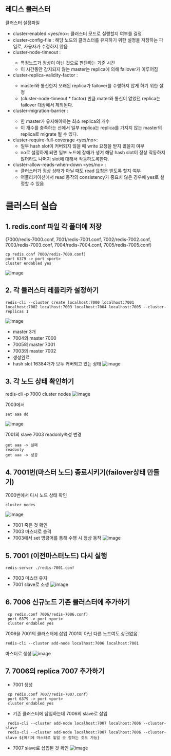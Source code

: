 ## 레디스 클러스터 

클러스터 설정파일
- cluster-enabled <yes/no>: 클러스터 모드로 실행할지 여부를 결정
- cluster-config-file <filename>: 해당 노드의 클러스터를 유지하기 위한 설정을 저장하는 파일로, 사용자가 수정하지 않음
- cluster-node-timeout <milliseconds> : 
  - 특정노드가 정상이 아닌 것으로 판단하는 기준 시간
  - 이 시간동안 감지되지 않는 master는 replica에 의해 failover가 이루어짐
- cluster-replica-validity-factor <factor> :
  - master와 통신한지 오래된 replica가 failover를 수행하지 않게 하기 위한 설정
  - (cluster-node-timeout * factor) 만큼 mater와 통신이 없었던 replica는 failover 대상에서 제외된다.
- cluster-migration-barrier <count>:
  - 한 master가 유지해야하는 최소 replica의 개수
  - 이 개수를 충족하는 선에서 일부 replica는 replica를 가지지 않는 master의 replica로 migrate 될 수 있다.
- cluster-require-full-coverage <yes/no>:
  - 일부 hash slot이 커버되지 않을 때 write 요청을 받지 않을지 여부
  - no로 설정하게 되면 일부 노드에 장애가 생겨 해당 hash slot이 정상 작동하지 않더라도 나머지 slot에 대해서 작동하도록한다.
- cluster-allow-reads-when-down <yes/no> :
  - 클러스터가 정상 상태가 아닐 때도 read 요청은 받도록 할지 여부
  - 어플리키이션에서 read 동작의 consistency가 중요치 않은 경우에 yes로 설정할 수 있음
  
# 클러스터 실습
 ## 1. redis.conf 파일 각 폴더에 저장 
  (7000/redis-7000.conf, 7001/redis-7001.conf, 7002/redis-7002.conf, 7003/redis-7003.conf, 7004/redis-7004.conf, 7005/redis-7005.conf)
  ```
  cp redis.conf 7000/redis-7000.conf)
  port 6379 -> port <port>
  cluster endabled yes
  ```
  ![image](https://user-images.githubusercontent.com/46700734/214085680-d80f43a5-f4ef-423e-a95e-723c53aadb41.png)

 ## 2. 각 클러스터 레플리카 설정하기
  ```
  redis-cli --cluster create localhost:7000 localhost:7001 localhost:7002 localhost:7003 localhost:7004 localhost:7005 --cluster-replicas 1
  ```
  
  ![image](https://user-images.githubusercontent.com/46700734/214086696-b13ecd9c-e50b-46ab-9d6c-7eff70bce100.png)
  - master 3개 
  - 7004의 master 7000
  - 7005의 master 7001
  - 7003의 master 7002
  - 생성완료
  - hash slot 16384개가 모두 커버되고 있는 상태
  ![image](https://user-images.githubusercontent.com/46700734/214087674-5f1b12cc-01e9-4bec-a089-fee073226a76.png)

  
 ## 3. 각 노드 상태 확인하기
  redis-cli -p 7000
  cluster nodes 
  ![image](https://user-images.githubusercontent.com/46700734/214088680-f562a6d5-4e5d-4dfc-b634-3308f86b1b60.png)

  7003에서
  ```
  set aaa dd
  ```
  ![image](https://user-images.githubusercontent.com/46700734/214089133-a63af242-5787-4266-a68d-de82b12002ce.png)

  7001의 slave 7003 readonly속성 변경
  ```
  get aaa -> 실패
  readonly
  get aaa -> 성공
  ```
  
 ## 4. 7001번(마스터 노드) 종료시키기(failover상태 만들기)
  7000번에서 다시 노드 상태 확인
  ```
  cluster nodes
  ```
  ![image](https://user-images.githubusercontent.com/46700734/214091254-cbcd438d-ca97-456a-94a5-8e86cc6c62e3.png)

  - 7001 죽은 것 확인
  - 7003 마스터로 승격
  - 7003에서 set 명령어를 통해 수행 시 정상 동작 
  ![image](https://user-images.githubusercontent.com/46700734/214091560-76277e9b-7190-494f-afb3-0a915274047f.png)
 
 ## 5. 7001 (이전마스터노드) 다시 실행
  ```
  redis-server ./redis-7001.conf
  ```
  - 7003 마스터 유지
  - 7001 slave로 소생
  ![image](https://user-images.githubusercontent.com/46700734/214092487-62cdf8e4-ac0a-4acf-9c5e-e8c1c0293929.png)

  
## 6. 7006 신규노드 기존 클러스터에 추가하기
  ```
   cp redis.conf 7006/redis-7006.conf)
   port 6379 -> port <port>
   cluster endabled yes
  ```
  
  7006을 7001의 클러스터에 삽입 7001이 아닌 다른 노드여도 상관없음
  ```
  redis-cli --cluster add-node localhost:7006 localhost:7001
  ```
  
  마스터로 생성
  ![image](https://user-images.githubusercontent.com/46700734/214094412-91d25fdd-1f8b-48ce-b7d4-d0fe8396018d.png)

## 7. 7006의 replica 7007 추가하기
  - 7001 생성
  ```
   cp redis.conf 7007/redis-7007.conf)
   port 6379 -> port <port>
   cluster endabled yes
  ```
  
  - 기존 클러스터에 삽입하는데 7006의 slave로 삽입
  ```
   redis-cli --cluster add-node localhost:7007 localhost:7006 --cluster-slave
   redis-cli --cluster add-node localhost:7007 localhost:7006 --cluster-slave ${여기에 마스터로 놓일 곳 정하는 것도 가능}
  ```

  - 7007 slave로 삽입된 것 확인
  ![image](https://user-images.githubusercontent.com/46700734/214095808-90a767c3-dffa-4da6-bfc1-4c593fbee4cd.png)

  
  

